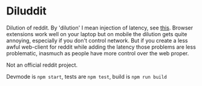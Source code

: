 # Diluddit

Dilution of reddit. By 'dilution' I mean injection of latency, see [this](https://howonlee.github.io/2020/02/12/I-20Add-2020-20Seconds-20of-20Latency-20to-20Every-20Website-20I-20Visit.html). Browser extensions work well on your laptop but on mobile the dilution gets quite annoying, especially if you don't control network. But if you create a less awful web-client for reddit while adding the latency those problems are less problematic, inasmuch as people have more control over the web proper.

Not an official reddit project.

Devmode is `npm start`, tests are `npm test`, build is `npm run build`
